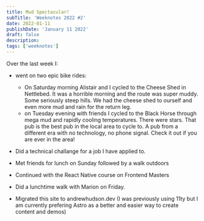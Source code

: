 ```yaml
---
title: Mud Spectacular!
subTitle: 'Weeknotes 2022 #2'
date: 2022-01-11
publishDate: 'January 11 2022'
draft: false
description:
tags: ['weeknotes']
---
```


Over the last week I:

-   went on two epic bike rides:

    -   On Saturday morning Alistair and I cycled to the Cheese Shed in Nettlebed. It was a horrible morning and the route was super muddy. Some seriously steep hills. We had the cheese shed to ourself and even more mud and rain for the return leg.
    -   on Tuesday evening with friends I cycled to the Black Horse through mega mud and rapidly cooling temperatures. There were stars. That pub is the best pub in the local area to cycle to. A pub from a different era with no technology, no phone signal. Check it out if you are ever in the area!

-   Did a technical challange for a job I have applied to.
-   Met friends for lunch on Sunday followed by a walk outdoors
-   Continued with the React Native course on Frontend Masters
-   Did a lunchtime walk with Marion on Friday.
-   Migrated this site to andrewhudson.dev (I was previously using 11ty but I am currently prefering Astro as a better and easier way to create content and demos)
